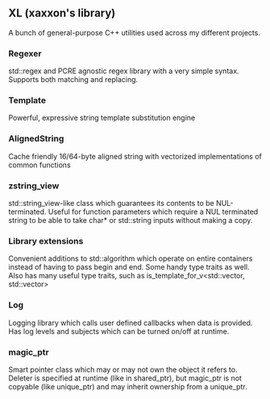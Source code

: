 ## XL (xaxxon's library)

A bunch of general-purpose C++ utilities used across my different projects.

### Regexer

std::regex and PCRE agnostic regex library with a very simple syntax.   Supports both matching and replacing.  

### Template

Powerful, expressive string template substitution engine

### AlignedString

Cache friendly 16/64-byte aligned string with vectorized implementations of common functions

### zstring_view

std::string_view-like class which guarantees its contents to be NUL-terminated.   Useful for function parameters
which require a NUL terminated string to be able to take char* or std::string inputs without making a copy.

### Library extensions

Convenient additions to std::algorithm which operate on entire containers instead of having to pass begin and end.
Some handy type traits as well.  Also has many useful type traits, such as is_template_for_v<std::vector, std::vector<int>>

### Log

Logging library which calls user defined callbacks when data is provided.   Has log levels and subjects which can be
turned on/off at runtime.

### magic_ptr

Smart pointer class which may or may not own the object it refers to.  Deleter is specified at runtime (like in shared_ptr), but magic_ptr is not copyable (like unique_ptr) and may inherit ownership from a unique_ptr.
